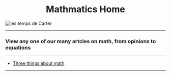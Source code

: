 <h1>Mathmatics Home</h1>
<img src="https://github.com/LeCarterTimes/LeCarterTimes.github.io/assets/149635328/7b91fa1d-1296-44d6-b7f4-f6cb2957cb00" alt="les temps de Carter"/>
<hr width=100%>




 <h3>View any one of our many artcles on math, from opinions to equations</h3>

<hr width=100%>

- [Three things about math](https://lecartertimes.github.io/Ar:Ma:One.html)

<hr width=100%>

<style>

h2 {

text-align: center;

}
 h1 {

text-align: center;

}
</style>
